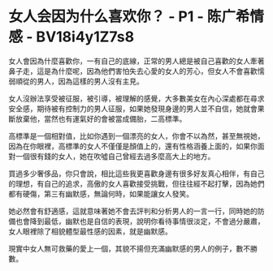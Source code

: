 # 女人会因为什么喜欢你？ - P1 - 陈广希情感 - BV18i4y1Z7s8

女人會因為什麼喜歡你，一有自己的底線，正常的男人總是被自己喜歡的女人牽著鼻子走，這是為什麼呢，因為他們害怕失去心愛的女人的芳心，但女人不會喜歡懦弱順從的男人，因為這樣的男人沒有主見。

女人沒辦法享受被征服，被引導，被理解的感覺，大多數美女在內心深處都在尋求安全感，期待被有控制力的男人征服，如果她發現身邊的男人並不自信，她就會果斷放棄他，當然也有運氣好的會被當成備胎，二高標準。

高標準是一個相對值，比如你遇到一個漂亮的女人，你會不以為然，甚至無視她，因為在你眼裡，高標準的女人不僅僅是顏值上的，還有性格涵養上面的，如果你面對一個很有錢的女人，她在吹噓自己曾經去過多麼高大上的地方。

買過多少奢侈品，你只會說，相比這些我更喜歡身邊有很多好友真心相伴，有自己的理想，有自己的追求，高傲的女人喜歡接受挑戰，但往往經不起打擊，因為她們都有硬傷，第三有幽默感，無論何時，如果能讓女人發笑。

她必然會有舒適感，這就意味著她不會去評判和分析男人的一言一行，同時她的防備也會降到最低，幽默也是自信的表現，說明你看待事情很淡定，不會過分嚴肅，女人眼裡除了相貌體型最性感的因素，就是幽默感。

現實中女人無可救藥的愛上一個，其貌不揚但充滿幽默感的男人的例子，數不勝數。